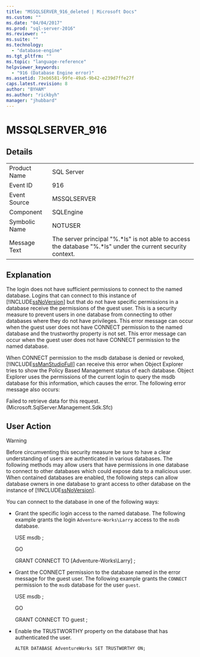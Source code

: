 ```yaml
---
title: "MSSQLSERVER_916_deleted | Microsoft Docs"
ms.custom: ""
ms.date: "04/04/2017"
ms.prod: "sql-server-2016"
ms.reviewer: ""
ms.suite: ""
ms.technology: 
  - "database-engine"
ms.tgt_pltfrm: ""
ms.topic: "language-reference"
helpviewer_keywords: 
  - "916 (Database Engine error)"
ms.assetid: 73eb6581-99fe-49a5-9b42-e239d7ffe27f
caps.latest.revision: 8
author: "BYHAM"
ms.author: "rickbyh"
manager: "jhubbard"
---
```

# MSSQLSERVER_916
  
## Details  
  
|||  
|-|-|  
|Product Name|SQL Server|  
|Event ID|916|  
|Event Source|MSSQLSERVER|  
|Component|SQLEngine|  
|Symbolic Name|NOTUSER|  
|Message Text|The server principal "%.*ls" is not able to access the database "%.\*ls" under the current security context.|  
  
## Explanation  
The login does not have sufficient permissions to connect to the named database. Logins that can connect to this instance of [!INCLUDE[ssNoVersion](../../includes/ssnoversion-md.md)] but that do not have specific permissions in a database receive the permissions of the guest user. This is a security measure to prevent users in one database from connecting to other databases where they do not have privileges. This error message can occur when the guest user does not have CONNECT permission to the named database and the trustworthy property is not set. This error message can occur when the guest user does not have CONNECT permission to the named database.  
  
When CONNECT permission to the msdb database is denied or revoked, [!INCLUDE[ssManStudioFull](../../includes/ssmanstudiofull-md.md)] can receive this error when Object Explorer tries to show the Policy Based Management status of each database. Object Explorer uses the permissions of the current login to query the msdb database for this information, which causes the error. The following error message also occurs:  
  
Failed to retrieve data for this request. (Microsoft.SqlServer.Management.Sdk.Sfc)  
  
## User Action  
  
> [!WARNING]  
> Before circumventing this security measure be sure to have a clear understanding of users are authenticated in various databases. The following methods may allow users that have permissions in one database to connect to other databases which could expose data to a malicious user. When contained databases are enabled, the following steps can allow database owners in one database to grant access to other database on the instance of [!INCLUDE[ssNoVersion](../../includes/ssnoversion-md.md)].  
  
You can connect to the database in one of the following ways:  
  
-   Grant the specific login access to the named database. The following example grants the login `Adventure-Works\Larry` access to the `msdb` database.  
  
    USE msdb ;  
  
    GO  
  
    GRANT CONNECT TO [Adventure-Works\Larry] ;  
  
-   Grant the CONNECT permission to the database named in the error message for the guest user. The following example grants the `CONNECT` permission to the `msdb` database for the user `guest`.  
  
    USE msdb ;  
  
    GO  
  
    GRANT CONNECT TO guest ;  
  
-   Enable the TRUSTWORTHY property on the database that has authenticated the user.  
  
    `ALTER DATABASE AdventureWorks SET TRUSTWORTHY ON;`  
  

